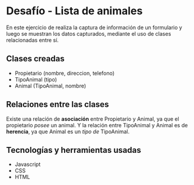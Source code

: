 # Desafío - Lista de animales

En este ejercicio de realiza la captura de información de un formulario y luego se muestran los datos capturados, mediante el uso de clases relacionadas entre sí.

## Clases creadas

- Propietario (nombre, direccion, telefono)
- TipoAnimal (tipo)
- Animal (TipoAnimal, nombre)


## Relaciones entre las clases

Existe una relación de <strong>asociación</strong> entre Propietario y Animal, ya que el propietario <em>posee</em> un animal. Y la relación entre TipoAnimal y Animal es de <strong>herencia</strong>, ya que Animal es un <em>tipo de </em> TipoAnimal.



## Tecnologías y herramientas usadas

- Javascript
- CSS
- HTML